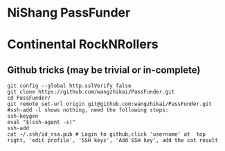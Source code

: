 # NiShang PassFunder
Continental RockNRollers
====
Github tricks (may be trivial or in-complete)
----
	git config --global http.sslVerify false
	git clone https://github.com/wangzhikai/PassFunder.git
	cd PassFunder/
	git remote set-url origin git@github.com:wangzhikai/PassFunder.git
	#ssh-add -l shows nothing, need the following steps:
	ssh-keygen
	eval "$(ssh-agent -s)"
	ssh-add
	cat ~/.ssh/id_rsa.pub # Login to github,click 'username' at  top right, 'edit profile', 'SSH keys', 'Add SSH key', add the cat result
